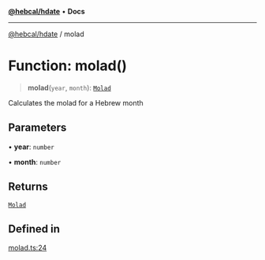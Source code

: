[**@hebcal/hdate**](../README.md) • **Docs**

***

[@hebcal/hdate](../globals.md) / molad

# Function: molad()

> **molad**(`year`, `month`): [`Molad`](../type-aliases/Molad.md)

Calculates the molad for a Hebrew month

## Parameters

• **year**: `number`

• **month**: `number`

## Returns

[`Molad`](../type-aliases/Molad.md)

## Defined in

[molad.ts:24](https://github.com/hebcal/hdate-js/blob/285f3b584b6b2fae587a29ebff92389be73806cb/src/molad.ts#L24)
